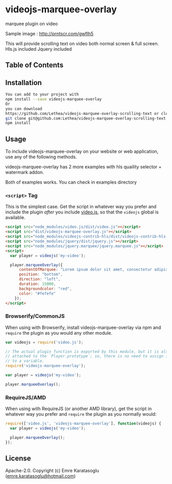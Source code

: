 # videojs-marquee-overlay

marquee plugin on video 

Sample image : http://prntscr.com/gwflh5

This will provide scrolling text on video both normal screen & full screen.
Hls.js included
Jquery included

## Table of Contents

<!-- START doctoc -->
<!-- END doctoc -->
## Installation

```sh
You can add to your project with
npm install --save videojs-marquee-overlay
Or
you can download
https://github.com/Lethea/videojs-marquee-overlay-scrolling-text or clone
git clone git@github.com:Lethea/videojs-marquee-overlay-scrolling-text.git then
npm install
```

## Usage

To include videojs-marquee-overlay on your website or web application, use any of the following methods.

videojs-marquee-overlay has 2 more examples with hls quaility selector + watermark addon.

Both of examples works. You can check in examples directory

### `<script>` Tag

This is the simplest case. Get the script in whatever way you prefer and include the plugin _after_ you include [video.js][videojs], so that the `videojs` global is available.

```html
<script src="node_modules/video.js/dist/video.js"></script>
<script src="dist/videojs-marquee-overlay.js"></script>
<script src="node_modules/videojs-contrib-hls/dist/videojs-contrib-hls.js"></script>
<script src="node_modules/jquery/dist/jquery.js"></script>
<script src="node_modules/jquery.marquee/jquery.marquee.js"></script>
<script>
  var player = videojs('my-video');

  player.marqueeOverlay({
      contentOfMarquee: "Lorem ipsum dolor sit amet, consectetur adipisicing elit, sed do eiusmod tempor incididunt ut labore et dolore magna aliqua.",
      position: "bottom",
      direction: "left",
      duration: 15000,
      backgroundcolor: "red",
      color: "#fefefe"
    });
</script>
```

### Browserify/CommonJS

When using with Browserify, install videojs-marquee-overlay via npm and `require` the plugin as you would any other module.

```js
var videojs = require('video.js');

// The actual plugin function is exported by this module, but it is also
// attached to the `Player.prototype`; so, there is no need to assign it
// to a variable.
require('videojs-marquee-overlay');

var player = videojs('my-video');

player.marqueeOverlay();
```

### RequireJS/AMD

When using with RequireJS (or another AMD library), get the script in whatever way you prefer and `require` the plugin as you normally would:

```js
require(['video.js', 'videojs-marquee-overlay'], function(videojs) {
  var player = videojs('my-video');

  player.marqueeOverlay();
});
```

## License

Apache-2.0. Copyright (c) Emre Karatasoglu (emre.karatasoglu@hotmail.com)


[videojs]: http://videojs.com/
